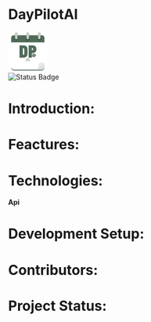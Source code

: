 <h1 align="left">DayPilotAI</h1> <p align="left">
  <img src="assets/day_pilot_logo_transparent.png" alt="DayPilot Logo" width="80"/><br>
  <img src="https://img.shields.io/badge/Daypilot-In_Development-blue" alt="Status Badge"/>
</p>

# Introduction:

# Feactures:

# Technologies:
  **Api**

# Development Setup:

# Contributors:

# Project Status:
